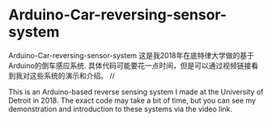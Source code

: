 # Arduino-Car-reversing-sensor-system
Arduino-Car-reversing-sensor-system
这是我2018年在底特律大学做的基于Arduino的倒车感应系统. 具体代码可能要花一点时间，但是可以通过视频链接看到我对这些系统的演示和介绍。
//

This is an Arduino-based reverse sensing system I made at the University of Detroit in 2018. The exact code may take a bit of time, but you can see my demonstration and introduction to these systems via the video link.
